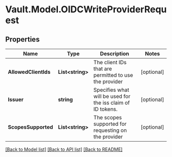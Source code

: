 # Vault.Model.OIDCWriteProviderRequest

## Properties

Name | Type | Description | Notes
------------ | ------------- | ------------- | -------------
**AllowedClientIds** | **List&lt;string&gt;** | The client IDs that are permitted to use the provider | [optional] 
**Issuer** | **string** | Specifies what will be used for the iss claim of ID tokens. | [optional] 
**ScopesSupported** | **List&lt;string&gt;** | The scopes supported for requesting on the provider | [optional] 

[[Back to Model list]](../README.md#documentation-for-models) [[Back to API list]](../README.md#documentation-for-api-endpoints) [[Back to README]](../README.md)

